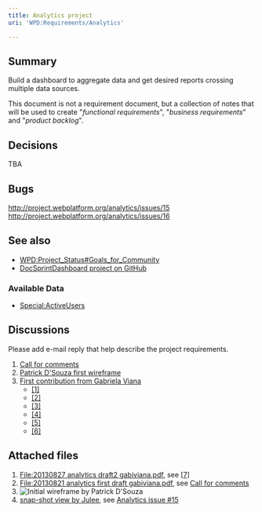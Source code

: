 ```yaml
---
title: Analytics project
uri: 'WPD:Requirements/Analytics'

---
```

## <span>Summary</span>

Build a dashboard to aggregate data and get desired reports crossing multiple data sources.

This document is not a requirement document, but a collection of notes that will be used to create "*functional requirements*", "*business requirements*" and "*product backlog*".

## <span>Decisions</span>

TBA

## <span>Bugs</span>

<http://project.webplatform.org/analytics/issues/15> <http://project.webplatform.org/analytics/issues/16>

## <span>See also</span>

-   [WPD:Project\_Status\#Goals\_for\_Community](/WPD:Project_Status#Goals_for_Community)
-   [DocSprintDashboard project on GitHub](https://github.com/webplatform/DocSprintDashboard)

### <span>Available Data</span>

-   [Special:ActiveUsers](/Special:ActiveUsers)

## <span>Discussions</span>

Please add e-mail reply that help describe the project requirements.

1.  [Call for comments](http://lists.w3.org/Archives/Public/public-wpd-analytics/2013JulSep/0023.html)
2.  [Patrick D'Souza first wireframe](http://lists.w3.org/Archives/Public/public-wpd-analytics/2013JulSep/0010.html)
3.  [First contribution from Gabriela Viana](http://lists.w3.org/Archives/Public/public-webplatform/2013Aug/0105.html)
    -   [[1]](http://lists.w3.org/Archives/Public/public-webplatform/2013Aug/0110.html)
    -   [[2]](http://lists.w3.org/Archives/Public/public-webplatform/2013Aug/0111.html)
    -   [[3]](http://lists.w3.org/Archives/Public/public-webplatform/2013Aug/0149.html)
    -   [[4]](http://lists.w3.org/Archives/Public/public-webplatform/2013Aug/0155.html)
    -   [[5]](http://lists.w3.org/Archives/Public/public-webplatform/2013Aug/0157.html)
    -   [[6]](http://lists.w3.org/Archives/Public/public-wpd-analytics/2013JulSep/0024.html)

## <span>Attached files</span>

1.  [File:20130827 analytics draft2 gabiviana.pdf](/File:20130827_analytics_draft2_gabiviana.pdf), see [[7]](http://lists.w3.org/Archives/Public/public-wpd-analytics/2013JulSep/0024.html)
2.  [File:20130821 analytics first draft gabiviana.pdf](/File:20130821_analytics_first_draft_gabiviana.pdf), see [Call for comments](http://lists.w3.org/Archives/Public/public-wpd-analytics/2013JulSep/0023.html)
3.  ![Initial wireframe by Patrick D'Souza](/WPD/assets/public/b/b5/20130800_analytics_pdsouza_wireframe.png)
4.  [snap-shot view by Julee](http://project.webplatform.org/files/show/13), see [Analytics issue \#15](http://project.webplatform.org/analytics/issues/15)

